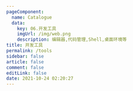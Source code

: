 ```yaml
---
pageComponent: 
  name: Catalogue
  data: 
    key: 06.开发工具
    imgUrl: /img/web.png
    description: 编辑器,代码管理,Shell,桌面环境等
title: 开发工具
permalink: /tools
sidebar: false
article: false
comment: false
editLink: false
date: 2021-10-24 02:20:27
---
```

